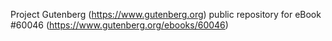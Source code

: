 Project Gutenberg (https://www.gutenberg.org) public repository for eBook #60046 (https://www.gutenberg.org/ebooks/60046)
